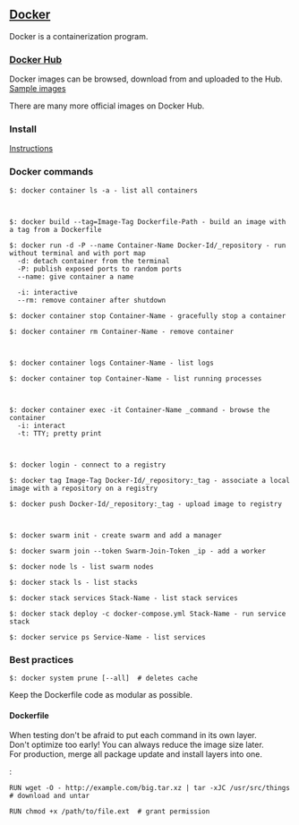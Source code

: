 ## [Docker](https://www.docker.com/resources/what-container)

Docker is a containerization program.  

### [Docker Hub](https://hub.docker.com/)

Docker images can be browsed, download from and uploaded to the Hub.  
[Sample images](Docs/Samples/SampleApplications/SamplesHome)

There are many more official images on Docker Hub.  

### Install

[Instructions](Docs/Guides/GetDocker/DockerEngineCommunity)

### Docker commands

```
$: docker container ls -a - list all containers



$: docker build --tag=Image-Tag Dockerfile-Path - build an image with a tag from a Dockerfile

$: docker run -d -P --name Container-Name Docker-Id/_repository - run without terminal and with port map
  -d: detach container from the terminal
  -P: publish exposed ports to random ports
  --name: give container a name

  -i: interactive
  --rm: remove container after shutdown

$: docker container stop Container-Name - gracefully stop a container

$: docker container rm Container-Name - remove container



$: docker container logs Container-Name - list logs

$: docker container top Container-Name - list running processes



$: docker container exec -it Container-Name _command - browse the container
  -i: interact
  -t: TTY; pretty print



$: docker login - connect to a registry

$: docker tag Image-Tag Docker-Id/_repository:_tag - associate a local image with a repository on a registry

$: docker push Docker-Id/_repository:_tag - upload image to registry



$: docker swarm init - create swarm and add a manager

$: docker swarm join --token Swarm-Join-Token _ip - add a worker

$: docker node ls - list swarm nodes

$: docker stack ls - list stacks

$: docker stack services Stack-Name - list stack services

$: docker stack deploy -c docker-compose.yml Stack-Name - run service stack

$: docker service ps Service-Name - list services
```

### Best practices

```
$: docker system prune [--all]  # deletes cache
```

Keep the Dockerfile code as modular as possible.  

#### Dockerfile

When testing don't be afraid to put each command in its own layer.  
Don't optimize too early! You can always reduce the image size later.  
For production, merge all package update and install layers into one.  

:
```
RUN wget -O - http://example.com/big.tar.xz | tar -xJC /usr/src/things  # download and untar
```

```
RUN chmod +x /path/to/file.ext  # grant permission
```
